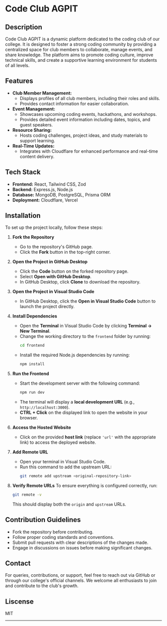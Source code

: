 # Code Club AGPIT

## Description
Code Club AGPIT is a dynamic platform dedicated to the coding club of our college. It is designed to foster a strong coding community by providing a centralized space for club members to collaborate, manage events, and share knowledge. The platform aims to promote coding culture, improve technical skills, and create a supportive learning environment for students of all levels.

## Features
- **Club Member Management:**
   - Displays profiles of all club members, including their roles and skills.
   - Provides contact information for easier collaboration.
- **Event Management:**
   - Showcases upcoming coding events, hackathons, and workshops.
   - Provides detailed event information including dates, topics, and guest speakers.
- **Resource Sharing:**
   - Hosts coding challenges, project ideas, and study materials to support learning.
- **Real-Time Updates:**
   - Integrates with Cloudflare for enhanced performance and real-time content delivery.

## Tech Stack
- **Frontend:** React, Tailwind CSS, Zod
- **Backend:** Express.js, Node.js
- **Database:** MongoDB, PostgreSQL, Prisma ORM
- **Deployment:** Cloudflare, Vercel

## Installation
To set up the project locally, follow these steps:

1. **Fork the Repository**
   - Go to the repository's GitHub page.
   - Click the **Fork** button in the top-right corner.

2. **Open the Project in GitHub Desktop**
   - Click the **Code** button on the forked repository page.
   - Select **Open with GitHub Desktop**.
   - In GitHub Desktop, click **Clone** to download the repository.

3. **Open the Project in Visual Studio Code**
   - In GitHub Desktop, click the **Open in Visual Studio Code** button to launch the project directly.

4. **Install Dependencies**
   - Open the **Terminal** in Visual Studio Code by clicking **Terminal → New Terminal**.
   - Change the working directory to the `frontend` folder by running:
     ```bash
     cd frontend
     ```
   - Install the required Node.js dependencies by running:
     ```bash
     npm install
     ```

5. **Run the Frontend**
   - Start the development server with the following command:
     ```bash
     npm run dev
     ```
   - The terminal will display a **local development URL** (e.g., `http://localhost:3000`).
   - **CTRL + Click** on the displayed link to open the website in your browser.

6. **Access the Hosted Website**
   - Click on the provided **host link** (replace `'url'` with the appropriate link) to access the deployed website.

7. **Add Remote URL**
   - Open your terminal in Visual Studio Code.
   - Run this command to add the upstream URL:
     ```bash
     git remote add upstream <original-repository-link>
     ```

8. **Verify Remote URLs**
   To ensure everything is configured correctly, run:
   ```bash
   git remote -v
   ```
   This should display both the `origin` and `upstream` URLs.

## Contribution Guidelines
- Fork the repository before contributing.
- Follow proper coding standards and conventions.
- Submit pull requests with clear descriptions of the changes made.
- Engage in discussions on issues before making significant changes.

## Contact
For queries, contributions, or support, feel free to reach out via GitHub or through our college's official channels. We welcome all enthusiasts to join and contribute to the club's growth.

## Liscense 
 MIT

---
